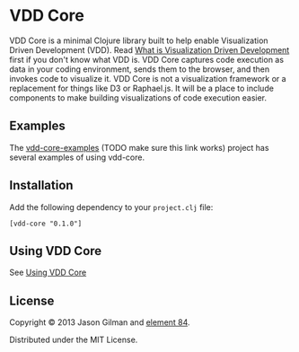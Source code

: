 # VDD Core

VDD Core is a minimal Clojure library built to help enable Visualization Driven Development (VDD). Read [What is Visualization Driven Development](https://github.com/jasongilman/vdd-core/wiki/What-is-Visualization-Driven-Development%3F) first if you don't know what VDD is. VDD Core captures code execution as data in your coding environment, sends them to the browser, and then invokes code to visualize it. VDD Core is not a visualization framework or a replacement for things like D3 or Raphael.js. It will be a place to include components to make building visualizations of code execution easier.

## Examples

The [vdd-core-examples](https://github.com/Element84/vdd-core-examples) (TODO make sure this link works) project has several examples of using vdd-core.

## Installation

Add the following dependency to your `project.clj` file:

    [vdd-core "0.1.0"]

## Using VDD Core

See [Using VDD Core](https://github.com/jasongilman/vdd-core/wiki/Using-VDD-Core)

## License

Copyright © 2013 Jason Gilman and [element 84](http://www.element84.com).

Distributed under the MIT License.


